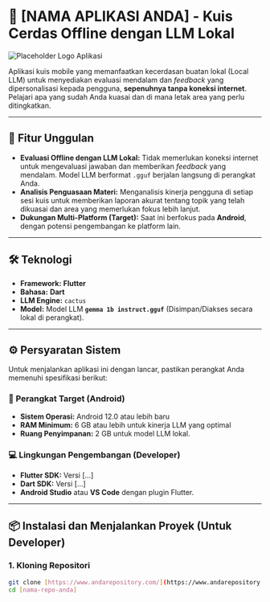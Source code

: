 # 🧠 [NAMA APLIKASI ANDA] - Kuis Cerdas Offline dengan LLM Lokal

![Placeholder Logo Aplikasi](https://via.placeholder.com/150/0000FF/FFFFFF?text=Logo)

Aplikasi kuis mobile yang memanfaatkan kecerdasan buatan lokal (Local LLM) untuk menyediakan evaluasi mendalam dan _feedback_ yang dipersonalisasi kepada pengguna, **sepenuhnya tanpa koneksi internet**. Pelajari apa yang sudah Anda kuasai dan di mana letak area yang perlu ditingkatkan.

---

## 🚀 Fitur Unggulan

- **Evaluasi Offline dengan LLM Lokal:** Tidak memerlukan koneksi internet untuk mengevaluasi jawaban dan memberikan _feedback_ yang mendalam. Model LLM berformat `.gguf` berjalan langsung di perangkat Anda.
- **Analisis Penguasaan Materi:** Menganalisis kinerja pengguna di setiap sesi kuis untuk memberikan laporan akurat tentang topik yang telah dikuasai dan area yang memerlukan fokus lebih lanjut.
- **Dukungan Multi-Platform (Target):** Saat ini berfokus pada **Android**, dengan potensi pengembangan ke platform lain.

---

## 🛠️ Teknologi

- **Framework:** **Flutter**
- **Bahasa:** **Dart**
- **LLM Engine:** `cactus`
- **Model:** Model LLM **`gemma 1b instruct.gguf`** (Disimpan/Diakses secara lokal di perangkat).

---

## ⚙️ Persyaratan Sistem

Untuk menjalankan aplikasi ini dengan lancar, pastikan perangkat Anda memenuhi spesifikasi berikut:

### 📱 Perangkat Target (Android)

- **Sistem Operasi:** Android 12.0 atau lebih baru
- **RAM Minimum:** 6 GB atau lebih untuk kinerja LLM yang optimal
- **Ruang Penyimpanan:** 2 GB untuk model LLM lokal.

### 💻 Lingkungan Pengembangan (Developer)

- **Flutter SDK:** Versi [...]
- **Dart SDK:** Versi [...]
- **Android Studio** atau **VS Code** dengan plugin Flutter.

---

## 📦 Instalasi dan Menjalankan Proyek (Untuk Developer)

### 1. Kloning Repositori

```bash
git clone [https://www.andarepository.com/](https://www.andarepository.com/)
cd [nama-repo-anda]
```
